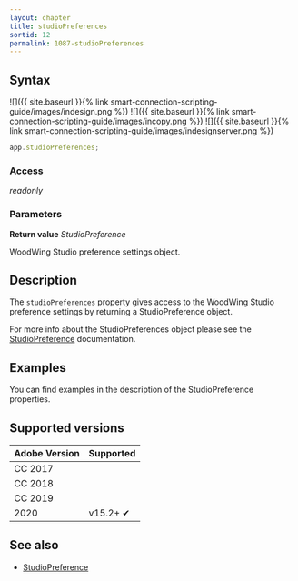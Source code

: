 ```yaml
---
layout: chapter
title: studioPreferences
sortid: 12
permalink: 1087-studioPreferences
---
```

## Syntax

![]({{ site.baseurl }}{% link smart-connection-scripting-guide/images/indesign.png %}) ![]({{ site.baseurl }}{% link smart-connection-scripting-guide/images/incopy.png %}) ![]({{ site.baseurl }}{% link smart-connection-scripting-guide/images/indesignserver.png %})
```javascript
app.studioPreferences;
```

### Access

*readonly*

### Parameters

**Return value** *StudioPreference*

WoodWing Studio preference settings object.

## Description

The `studioPreferences` property gives access to the WoodWing Studio preference settings by returning a StudioPreference object.

For more info about the StudioPreferences object please see the [StudioPreference](../../StudioPreference/index.md) documentation.

## Examples

You can find examples in the description of the StudioPreference properties.

## Supported versions

| Adobe Version | Supported |
|---------------|---------|
| CC 2017       |         |
| CC 2018       |         |
| CC 2019       |         |
| 2020          | v15.2+ ✔|

## See also

* [StudioPreference](../../StudioPreference/index.md)